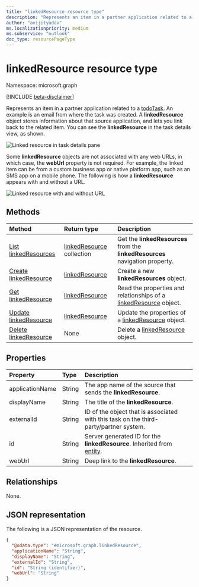 ```yaml
---
title: "linkedResource resource type"
description: "Represents an item in a partner application related to a todoTask."
author: "avijityadav"
ms.localizationpriority: medium
ms.subservice: "outlook"
doc_type: resourcePageType
---
```


# linkedResource resource type

Namespace: microsoft.graph

[!INCLUDE [beta-disclaimer](../../includes/beta-disclaimer.md)]

Represents an item in a partner application related to a [todoTask](./todotask.md). An example is an email from where the task was created. A **linkedResource** object stores information about that source application, and lets you link back to the related item. You can see the **linkedResource** in the task details view, as shown.

![Linked resource in task details pane](/graph/images/todo-linkedresource-taskdetail.png)

Some **linkedResource** objects are not associated with any web URLs, in which case, the **webUrl** property is not required. For example, the linked item can be from a custom business app or native platform app, such as an SMS app on a mobile phone. The following is how a **linkedResource** appears with and without a URL.

![Linked resource with and without URL](/graph/images/todo-linkedresource.png)

## Methods
|Method|Return type|Description|
|:---|:---|:---|
|[List linkedResources](../api/todotask-list-linkedresources.md)|[linkedResource](../resources/linkedresource.md) collection|Get the **linkedResources** from the **linkedResources** navigation property.|
|[Create linkedResource](../api/todotask-post-linkedresources.md)|[linkedResource](../resources/linkedresource.md)|Create a new **linkedResources** object.|
|[Get linkedResource](../api/linkedresource-get.md)|[linkedResource](../resources/linkedresource.md)|Read the properties and relationships of a [linkedResource](../resources/linkedresource.md) object.|
|[Update linkedResource](../api/linkedresource-update.md)|[linkedResource](../resources/linkedresource.md)|Update the properties of a [linkedResource](../resources/linkedresource.md) object.|
|[Delete linkedResource](../api/linkedresource-delete.md)|None|Delete a [linkedResource](../resources/linkedresource.md) object.|

## Properties
|Property|Type|Description|
|:---|:---|:---|
|applicationName|String|The app name of the source that sends the **linkedResource**.|
|displayName|String|The title of the **linkedResource**.|
|externalId|String|ID of the object that is associated with this task on the third-party/partner system.|
|id|String|Server generated ID for the **linkedResource**. Inherited from [entity](../resources/entity.md).|
|webUrl|String|Deep link to the **linkedResource**.|

## Relationships
None.

## JSON representation
The following is a JSON representation of the resource.
<!-- {
  "blockType": "resource",
  "keyProperty": "id",
  "@odata.type": "microsoft.graph.linkedResource",
  "baseType": "microsoft.graph.entity",
  "openType": false
}
-->
``` json
{
  "@odata.type": "#microsoft.graph.linkedResource",
  "applicationName": "String",
  "displayName": "String",
  "externalId": "String",
  "id": "String (identifier)",
  "webUrl": "String"
}
```
